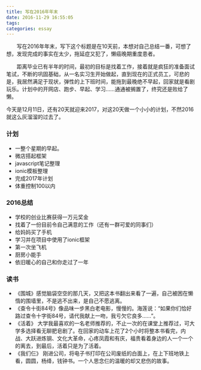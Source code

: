 ```yaml
---
title: 写在2016年年末
date: 2016-11-29 16:55:05
tags: 
categories: essay
---
```


　　写在2016年年末，写下这个标题是在10天前，本想对自己总结一番，可想了想，发现完成的事实在太少，拖延症又犯了，懒癌晚期重度患者。

　　距离毕业已有半年的时间，最初的目标是找着工作，接着就是疯狂的准备面试笔试，不断的巩固基础，从一名实习生开始做起，直到现在的正式员工，可悲的是，我居然满足于现状，弹性的上下班时间，能拖到最晚绝不早起，回家就是看剧玩乐。计划中的开网店、跑步、早起、学习……通通被搁置了，终究还是败给了懒。

<!--more-->

今天是12月11日，还有20天就迎来2017，对这20天做一个小小的计划，不然2016就这么灰溜溜的过去了。

### 计划

* 一整个星期的早起。
* 微店搭起框架
* javascript笔记整理
* ionic模板整理
* 完成2017年计划
* 体重控制100以内
### 2016总结

* 学校的创业比赛获得一万元奖金
* 找着了一份目前令自己满意的工作（还有一群可爱的同事们）
* 给妈妈买了手机
* 学习并在项目中使用了ionic框架
* 第一次坐飞机
* 厨房小能手
* 依旧暖心的自己和你走过了一年
### 读书

* 《围城》感觉脑袋空空的那几天，又把这本书翻出来看了一遍，自己被困在懒惰的围墙里，不是逃不出来，是自己不愿逃离。
* 《查令十街84号》像品味一步黑白老电影，慢慢的。海莲说：“如果你们恰好路过查令十字街84号，请代我献上一吻，我亏欠它良多……”。
* 《活着》 大学我最喜欢的一名老师推荐的，不止一次的在课堂上推荐过，可大学多选择看无聊肥皂剧了。在回家的动车上花了2个小时将整本书看完，内战、大跃进炼钢、文化大革命，心疼凤霞和有庆，福贵看着身边的人一个一个的离去，到最后，活着只是为了活着。
* 《我们仨》 刚进公司，将电子书打印在公司废纸的白面上，在上下班地铁上看，圆圆，杨绛，钱钟书。一个人思念仨的温暖的却又悲伤的故事。


